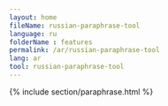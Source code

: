 ```yaml
---
layout: home
fileName: russian-paraphrase-tool
language: ru
folderName : features
permalink: /ar/russian-paraphrase-tool
lang: ar
tool: russian-paraphrase-tool
---
```

{% include section/paraphrase.html %}